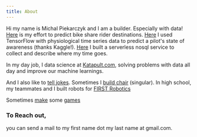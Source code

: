 ```yaml
---
title: About
---
```


Hi my name is Michal Piekarczyk and I am a builder. Especially with data! [Here](https://github.com/namoopsoo/learn-citibike) is my effort to predict bike share rider destinations. [Here](https://github.com/namoopsoo/aviation-pilot-physiology-hmm) I used TensorFlow with physiological time series data to predict a pilot's state of awareness (thanks Kaggle!). [Here](https://github.com/namoopsoo/time-parser) I built a serverless nosql service to collect and describe where my time goes.

In my day job, I data science at [Katapult.com](https://katapult.com), solving problems with data all day and improve our machine learnings.

And I also like to [tell jokes](http://dadjests.com). Sometimes I [build chair](https://my-blog-content.s3.amazonaws.com/2018/chair/2017-06-01+22.15.02-chair.jpg) (singular). In high school, my teammates and I built robots for [FIRST Robotics](https://en.wikipedia.org/wiki/FIRST_Robotics_Competition)

Sometimes [make](https://michal.piekarczyk.xyz/manhattan/) some [games](https://michal.piekarczyk.xyz/red-hat/)
### To Reach out,
you can send a mail to my first name dot my last name at gmail.com.

